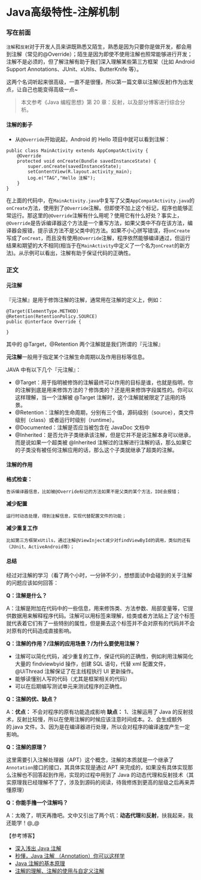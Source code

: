 # Java高级特性-注解机制

### 写在前面

`注解`和`反射`对于开发人员来讲既熟悉又陌生，熟悉是因为只要你是做开发，都会用到注解（常见的@Override）；陌生是因为即使不使用注解也照常能够进行开发；注解不是必须的，但了解注解有助于我们深入理解某些第三方框架（比如 Android Support Annotations、JUnit、xUtils、ButterKnife 等）。

这两个名词听起来很高级，一直不是很懂，所以第一篇文章以注解\(反射\)作为出发点，让自己也能变得高级一点~

> 本文参考《Java 编程思想》第 20 章：反射，以及部分博客进行综合分析。

#### 注解的影子

* 从`@Override`开始说起，Android 的 Hello 项目中就可以看到注解：

```text
public class MainActivity extends AppCompatActivity {
    @Override
    protected void onCreate(Bundle savedInstanceState) {
        super.onCreate(savedInstanceState);
        setContentView(R.layout.activity_main);
        Log.e("TAG","Hello 注解");
    }
}
```

在上面的代码中，在`MainActivity.java`中复写了父类`AppCompatActivity.java`的`onCreate`方法，使用到了`@Override`注解。但即使不加上这个标记，程序也能够正常运行。那这里的`@Override`注解有什么用呢？使用它有什么好处？事实上，`@Override`是告诉编译器这个方法是一个重写方法，如果父类中不存在该方法，编译器会报错，提示该方法不是父类中的方法。如果不小心拼写错误，将`onCreate`写成了`onCreat`，而且没有使用`@Override`注解，程序依然能够编译通过，但运行结果和期望的大不相同\(相当于在`MainActivity`中定义了一个名为`onCreat`的新方法\)。从示例可以看出，注解有助于保证代码的正确性。

### 正文

#### 元注解

『元注解』是用于修饰注解的注解，通常用在注解的定义上，例如：

```text
@Target(ElementType.METHOD)
@Retention(RetentionPolicy.SOURCE)
public @interface Override {

}
```

其中的 @Target，@Retention 两个注解就是我们所谓的『元注解』

**元注解**一般用于指定某个注解生命周期以及作用目标等信息。

JAVA 中有以下几个『元注解』：

* @Target：用于指明被修饰的注解最终可以作用的目标是谁，也就是指明，你的注解到底是用来修饰方法的？修饰类的？还是用来修饰字段属性的。你可以这样理解，当一个注解被 @Target 注解时，这个注解就被限定了运用的场景。
* @Retention：注解的生命周期，分别有三个值，源码级别（source），类文件级别（class）或者运行时级别（runtime）。
* @Documented：注解是否应当被包含在 JavaDoc 文档中
* @Inherited：是否允许子类继承该注解，但是它并不是说注解本身可以继承，而是说如果一个超类被 @Inherited 注解过的注解进行注解的话，那么如果它的子类没有被任何注解应用的话，那么这个子类就继承了超类的注解。

#### 注解的作用

**格式检查：**

```text
告诉编译器信息，比如被@Override标记的方法如果不是父类的某个方法，IDE会报错；
```

**减少配置**

```text
运行时动态处理，得到注解信息，实现代替配置文件的功能；
```

**减少重复工作**

```text
比如第三方框架xUtils，通过注解@ViewInject减少对findViewById的调用，类似的还有（JUnit、ActiveAndroid等）；
```

#### 总结

经过对注解的学习（看了两个小时，一分钟不少），想想面试中会碰到的关于注解的问题应该如何回答：

**Q：注解是什么？**

A：注解是附加在代码中的一些信息，用来修饰类、方法参数、局部变量等，它提供数据用来解释程序代码。注解可以用标签来理解，给类或者方法贴上了这个标签就代表着它们有了一些特别的属性，但是撕去这个标签并不会对原有的代码并不会对原有的代码造成直接影响。

**Q：注解的作用？/注解的应用场景？/为什么要使用注解？**

* 注解可以简化代码，减少重复的工作，保证代码的正确性，例如利用注解简化大量的 findviewbyid 操作，创建 SQL 语句，代替 xml 配置文件，@UiThread 注解保证了在主线程执行 UI 更新操作。
* 能够读懂别人写的代码（尤其是框架相关的代码）
* 可以在后期编写测试单元来测试程序的正确性。

**Q：注解的优、缺点？**

A：**优点：** 不会对程序的原有功能造成影响 **缺点：** 1、注解运用了 Java 的反射技术，反射比较慢，所以在使用注解的时候应该注意时间成本。2、会生成额外的.java 文件。3、因为是在编译器进行处理，所以会对程序的编译速度产生一定影响。

**Q：注解的原理？**

这里需要引入注解处理器（APT）这个概念，注解的本质就是一个继承了`Annotation`接口的接口，其具体实现是通过 APT 来完成的，如果没有具体实现那么注解也不回答起到作用，实现的过程中用到了 Java 的动态代理和反射技术（其实原理我已经理解不了了，涉及到源码的阅读，待我修炼到更高的层级之后再来弄懂原理）

**Q：你能手撸一个注解吗？**

A：太晚了，明天再撸吧。文中又引出了两个坑：**动态代理**和**反射**，扶我起来，我还能学！@\_@

【参考博客】

* [深入浅出 Java 注解](https://www.jianshu.com/p/5cac4cb9be54)
* [秒懂，Java 注解 （Annotation）你可以这样学](https://blog.csdn.net/briblue/article/details/73824058)
* [Java 注解的基本原理](https://juejin.im/post/5b45bd715188251b3a1db54f)
* [注解的理解、注解的使用与自定义注解](https://blog.csdn.net/ajianyingxiaoqinghan/article/details/81436118)

